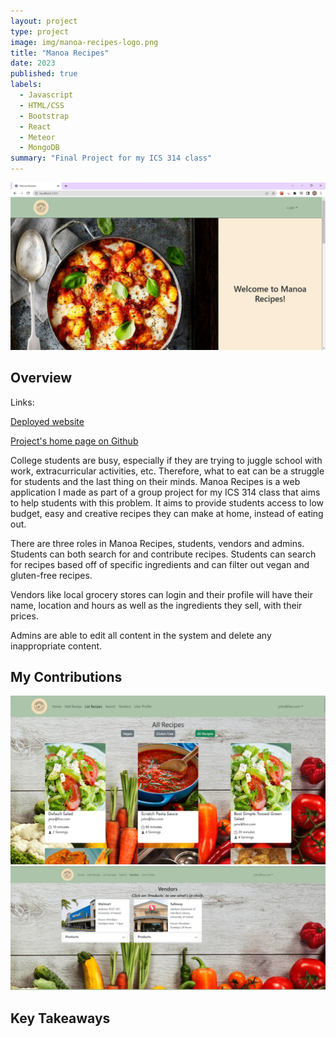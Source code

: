 ```yaml
---
layout: project
type: project
image: img/manoa-recipes-logo.png
title: "Manoa Recipes"
date: 2023
published: true
labels:
  - Javascript
  - HTML/CSS
  - Bootstrap
  - React
  - Meteor
  - MongoDB
summary: "Final Project for my ICS 314 class"
---
```

<p align="center">
<img width="600px" class="rounded pe-4" src="https://raw.githubusercontent.com/manoa-recipes/manoa-recipes.github.io/main/doc/landing-page.png">
  </p>

## Overview 

Links:

[Deployed website](https://manoa-recipes.site/)

[Project's home page on Github](https://manoa-recipes.github.io/)


College students are busy, especially if they are trying to juggle school with work, extracurricular activities, etc. Therefore, what to eat can be a struggle for students and the last thing on their minds. Manoa Recipes is a web application I made as part of a group project for my ICS 314 class that aims to help students with this problem. It aims to provide students access to low budget, easy and creative recipes they can make at home, instead of eating out. 

There are three roles in Manoa Recipes, students, vendors and admins. Students can both search for and contribute recipes. Students can search for recipes based off of specific ingredients and can filter out vegan and gluten-free recipes. 

Vendors like local grocery stores can login and their profile will have their name, location and hours as well as the ingredients they sell, with their prices. 

Admins are able to edit all content in the system and delete any inappropriate content. 

## My Contributions

<img width="600px" class="rounded pe-4" src="https://raw.githubusercontent.com/manoa-recipes/manoa-recipes.github.io/main/doc/list-recipes-updated.png">

<img width="600px" class="rounded pe-4" src="/img/vendors.png">


## Key Takeaways 
